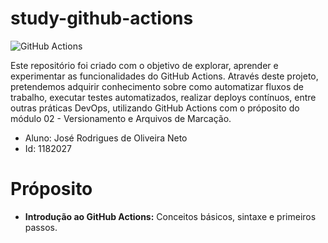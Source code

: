 # study-github-actions

![GitHub Actions](https://miro.medium.com/v2/resize:fit:828/format:webp/1*YcFmahlLvOPyjfNtw1GkbQ.png)


Este repositório foi criado com o objetivo de explorar, aprender e experimentar as funcionalidades do GitHub Actions. Através deste projeto, pretendemos adquirir conhecimento sobre como automatizar fluxos de trabalho, executar testes automatizados, realizar deploys contínuos, entre outras práticas DevOps, utilizando GitHub Actions com o próposito do módulo 02 - Versionamento e Arquivos de Marcação.

- Aluno: José Rodrigues de Oliveira Neto
- Id: 1182027

# Próposito

- **Introdução ao GitHub Actions:** Conceitos básicos, sintaxe e primeiros passos.
